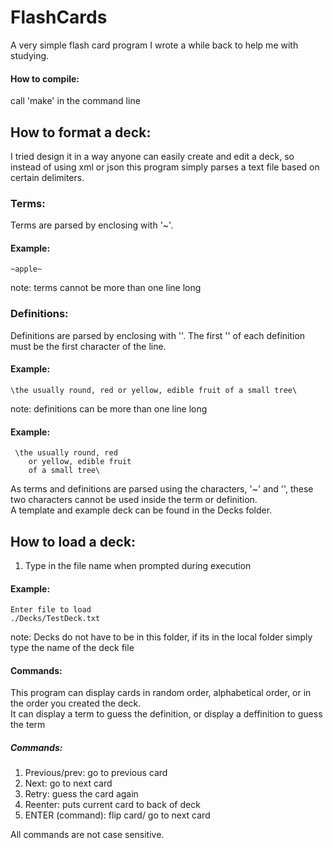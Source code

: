 # FlashCards
A very simple flash card program I wrote a while back to help me with studying. 

#### How to compile:
call 'make' in the command line

## How to format a deck:
I tried design it in a way anyone can easily create and edit a deck, so instead of using xml or json this program simply parses a text file based on certain delimiters.
  
### Terms:
Terms are parsed by enclosing with '~'.  
#### Example:  
    ~apple~  
note: terms cannot be more than one line long  
  
### Definitions:
Definitions are parsed by enclosing with '\'. The first '\' of each definition must be the first character of the line.  
#### Example:
    \the usually round, red or yellow, edible fruit of a small tree\  
note: definitions can be more than one line long
#### Example:  
     \the usually round, red  
        or yellow, edible fruit  
        of a small tree\  
        
As terms and definitions are parsed using the characters, '~' and '\', these two characters cannot be used inside the term or definition.  
A template and example deck can be found in the Decks folder.  
  
  
## How to load a deck:
1) Type in the file name when prompted during execution  
#### Example:
    Enter file to load  
    ./Decks/TestDeck.txt  
note: Decks do not have to be in this folder, if its in the local folder simply type the name of the deck file  

#### Commands:
This program can display cards in random order, alphabetical order, or in the order you created the deck.  
It can display a term to guess the definition, or display a deffinition to guess the term  

##### Commands:
1) Previous/prev: go to previous card  
2) Next: go to next card  
3) Retry: guess the card again  
4) Reenter: puts current card to back of deck  
5) ENTER (command): flip card/ go to next card  
  
All commands are not case sensitive. 
